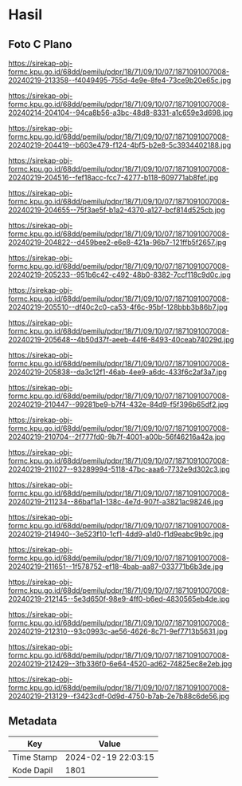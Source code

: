 # Hasil

## Foto C Plano

https://sirekap-obj-formc.kpu.go.id/68dd/pemilu/pdpr/18/71/09/10/07/1871091007008-20240219-213358--f4049495-755d-4e9e-8fe4-73ce9b20e65c.jpg

https://sirekap-obj-formc.kpu.go.id/68dd/pemilu/pdpr/18/71/09/10/07/1871091007008-20240214-204104--94ca8b56-a3bc-48d8-8331-a1c659e3d698.jpg

https://sirekap-obj-formc.kpu.go.id/68dd/pemilu/pdpr/18/71/09/10/07/1871091007008-20240219-204419--b603e479-f124-4bf5-b2e8-5c3934402188.jpg

https://sirekap-obj-formc.kpu.go.id/68dd/pemilu/pdpr/18/71/09/10/07/1871091007008-20240219-204516--fef18acc-fcc7-4277-b118-609771ab8fef.jpg

https://sirekap-obj-formc.kpu.go.id/68dd/pemilu/pdpr/18/71/09/10/07/1871091007008-20240219-204655--75f3ae5f-b1a2-4370-a127-bcf814d525cb.jpg

https://sirekap-obj-formc.kpu.go.id/68dd/pemilu/pdpr/18/71/09/10/07/1871091007008-20240219-204822--d459bee2-e6e8-421a-96b7-121ffb5f2657.jpg

https://sirekap-obj-formc.kpu.go.id/68dd/pemilu/pdpr/18/71/09/10/07/1871091007008-20240219-205233--951b6c42-c492-48b0-8382-7ccf118c9d0c.jpg

https://sirekap-obj-formc.kpu.go.id/68dd/pemilu/pdpr/18/71/09/10/07/1871091007008-20240219-205510--df40c2c0-ca53-4f6c-95bf-128bbb3b86b7.jpg

https://sirekap-obj-formc.kpu.go.id/68dd/pemilu/pdpr/18/71/09/10/07/1871091007008-20240219-205648--4b50d37f-aeeb-44f6-8493-40ceab74029d.jpg

https://sirekap-obj-formc.kpu.go.id/68dd/pemilu/pdpr/18/71/09/10/07/1871091007008-20240219-205838--da3c12f1-46ab-4ee9-a6dc-433f6c2af3a7.jpg

https://sirekap-obj-formc.kpu.go.id/68dd/pemilu/pdpr/18/71/09/10/07/1871091007008-20240219-210447--99281be9-b7f4-432e-84d9-f5f396b65df2.jpg

https://sirekap-obj-formc.kpu.go.id/68dd/pemilu/pdpr/18/71/09/10/07/1871091007008-20240219-210704--2f777fd0-9b7f-4001-a00b-56f46216a42a.jpg

https://sirekap-obj-formc.kpu.go.id/68dd/pemilu/pdpr/18/71/09/10/07/1871091007008-20240219-211027--93289994-5118-47bc-aaa6-7732e9d302c3.jpg

https://sirekap-obj-formc.kpu.go.id/68dd/pemilu/pdpr/18/71/09/10/07/1871091007008-20240219-211234--86baf1a1-138c-4e7d-907f-a3821ac98246.jpg

https://sirekap-obj-formc.kpu.go.id/68dd/pemilu/pdpr/18/71/09/10/07/1871091007008-20240219-214940--3e523f10-1cf1-4dd9-a1d0-f1d9eabc9b9c.jpg

https://sirekap-obj-formc.kpu.go.id/68dd/pemilu/pdpr/18/71/09/10/07/1871091007008-20240219-211651--1f578752-ef18-4bab-aa87-033771b6b3de.jpg

https://sirekap-obj-formc.kpu.go.id/68dd/pemilu/pdpr/18/71/09/10/07/1871091007008-20240219-212145--5e3d650f-98e9-4ff0-b6ed-4830565eb4de.jpg

https://sirekap-obj-formc.kpu.go.id/68dd/pemilu/pdpr/18/71/09/10/07/1871091007008-20240219-212310--93c0993c-ae56-4626-8c71-9ef7713b5631.jpg

https://sirekap-obj-formc.kpu.go.id/68dd/pemilu/pdpr/18/71/09/10/07/1871091007008-20240219-212429--3fb336f0-6e64-4520-ad62-74825ec8e2eb.jpg

https://sirekap-obj-formc.kpu.go.id/68dd/pemilu/pdpr/18/71/09/10/07/1871091007008-20240219-213129--f3423cdf-0d9d-4750-b7ab-2e7b88c6de56.jpg


## Metadata

| Key        | Value               |
| ---------- | ------------------- |
| Time Stamp | 2024-02-19 22:03:15 |
| Kode Dapil | 1801                |



